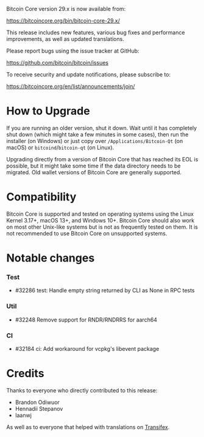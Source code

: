 Bitcoin Core version 29.x is now available from:

  <https://bitcoincore.org/bin/bitcoin-core-29.x/>

This release includes new features, various bug fixes and performance
improvements, as well as updated translations.

Please report bugs using the issue tracker at GitHub:

  <https://github.com/bitcoin/bitcoin/issues>

To receive security and update notifications, please subscribe to:

  <https://bitcoincore.org/en/list/announcements/join/>

How to Upgrade
==============

If you are running an older version, shut it down. Wait until it has completely
shut down (which might take a few minutes in some cases), then run the
installer (on Windows) or just copy over `/Applications/Bitcoin-Qt` (on macOS)
or `bitcoind`/`bitcoin-qt` (on Linux).

Upgrading directly from a version of Bitcoin Core that has reached its EOL is
possible, but it might take some time if the data directory needs to be migrated. Old
wallet versions of Bitcoin Core are generally supported.

Compatibility
==============

Bitcoin Core is supported and tested on operating systems using the
Linux Kernel 3.17+, macOS 13+, and Windows 10+. Bitcoin
Core should also work on most other Unix-like systems but is not as
frequently tested on them. It is not recommended to use Bitcoin Core on
unsupported systems.

Notable changes
===============

### Test

- #32286 test: Handle empty string returned by CLI as None in RPC tests

### Util

- #32248 Remove support for RNDR/RNDRRS for aarch64

### CI

- #32184 ci: Add workaround for vcpkg's libevent package

Credits
=======

Thanks to everyone who directly contributed to this release:

- Brandon Odiwuor
- Hennadii Stepanov
- laanwj

As well as to everyone that helped with translations on
[Transifex](https://www.transifex.com/bitcoin/bitcoin/).
